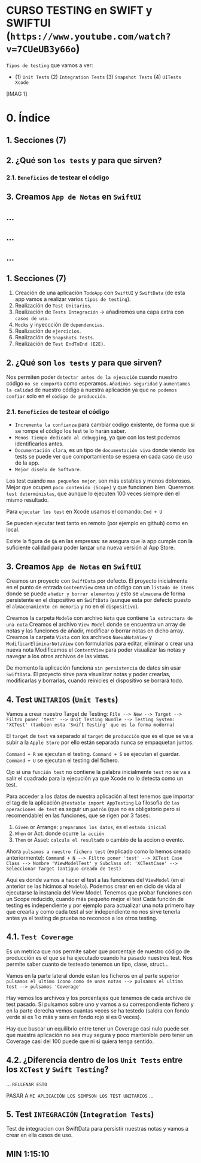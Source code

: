 
# CURSO TESTING en SWIFT y SWIFTUI (`https://www.youtube.com/watch?v=7CUeUB3y66o`)

`Tipos de testing` que vamos a ver:
* (1) `Unit Tests` (2) `Integration Tests` (3) `Snapshot Tests` (4) `UITests Xcode`

[IMAG 1]

# 0. Índice
## 1. Secciones (7)
## 2. ¿Qué son `los tests` y para que sirven?
### 2.1. `Beneficios` de testear el código
## 3. Creamos `App de Notas` en `SwiftUI`
## ...
## ...
## ...

## 1. Secciones (7)
1. Creación de una aplicación `TodoApp` con `SwiftUI` y `SwiftData` (de esta app vamos a realizar varios `tipos de testing`).
2. Realización de `Test Unitarios`.
3. Realización de `Tests Integración` -> añadiremos una capa extra con `casos de uso`.
4. `Mocks` y inyeccción de `dependencias`.
5. Realización de `ejercicios`.
6. Realización de `Snapshots Tests`.
7. Realización de `Test EndToEnd (E2E)`.

## 2. ¿Qué son `los tests` y para que sirven?
Nos permiten poder `detectar antes de la ejecución` cuando nuestro código `no se comporta` como esperamos.
`Añadimos seguridad` y `aumentamos la calidad` de nuestro código a nuestra aplicación ya que `no podemos confiar` solo en el `código de producción`.

### 2.1. `Beneficios` de testear el código
- `Incrementa la confianza` para cambiar código existente, de forma que si se rompe el código los test te lo harán saber.
- `Menos tiempo dedicado al debugging`, ya que con los test podemos identificarlos antes.
- `Documentación clara`, es un tipo de `documentación viva` donde viendo los tests se puede ver que comportamiento se espera en cada caso de uso de la app.
- `Mejor diseño de Software`.

Los test cuando `mas pequeños mejor`, son más estables y menos dolorosos.
Mejor que ocupen `poco contenido (Scope)` y que funcionen bien.
Queremos `test deterministas`, que aunque lo ejecuten 100 veces siempre den el mismo resultado.

Para `ejecutar los test` en Xcode usamos el comando: `Cmd + U`

Se pueden ejecutar test tanto en remoto (por ejemplo en github) como en local.

Existe la figura de `QA` en las empresas: se asegura que la app cumple con la suficiente calidad para poder lanzar una nueva versión al App Store.

## 3. Creamos `App de Notas` en `SwiftUI`
Creamos un proyecto con `SwiftData` por defecto.
El proyecto inicialmente en el punto de entrada `ContentView` crea un código con un `listado de items` donde se puede `añadir y borrar elementos` y esto se `almacena` de forma persistente en el dispositivo en `SwiftData` (aunque esta por defecto puesto el `almacenamiento en memoria` y no en el `dispositivo`).

Creamos la carpeta `Modelo` con archivo `Nota` que contiene `la estructura de una nota`
Creamos el archivo `View Model` donde se encuentra un array de notas y las funciones de añadir, modificar o borrar notas en dicho array.
Creamos la carpeta `Vista` con los archivos `NuevaNotaView` y `ModificarEliminarNotaView` con formularios para editar, eliminar o crear una nueva nota
Modificamos el `ContentView` para poder visualizar las notas y navegar a los otros archivos de las vistas.

De momento la aplicación funciona `sin persistencia` de datos sin usar `SwiftData`. El proyecto sirve para visualizar notas y poder crearlas, modificarlas y borrarlas, cuando reinicies el dispositivo se borrará todo.

## 4. Test `UNITARIOS` (`Unit Tests`)
Vamos a crear nuestro Target de Testing: `File --> New --> Target --> Filtro poner 'test' --> Unit Testing Bundle --> Testing System: 'XCTest' (tambien esta 'Swift Testing' que es la forma moderna)`

El `target` de `test` va separado al `target` de `producción` que es el que se va a subir a la `Apple Store` por ello están separada nunca se empaquetan juntos.

`Command + R` se ejecutan el testing.
`Command + S` se ejecutan el guardar.
`Command + U` se ejecutan el testing del fichero.

Ojo si una `función test` no contiene la palabra inicialmente `test` no se va a salir el cuadrado para la ejecución ya que Xcode no lo detecta como un test.

Para acceder a los datos de nuestra aplicación al test tenemos que importar el tag de la aplicación `@testable import AppTesting`
La filosofia de `las operaciones de test` es seguir un `patrón` (que no es obligatorio pero si recomendable) en las funciones, que se rigen por 3 fases:
1. `Given` or Arrange: `preparamos los datos`, es el `estado inicial`
2. `When` or Act: donde ocurre `la acción`
3. `Then` or Asset: `calcula el resultado` o cambio de la accion o evento.

Ahora `pulsamos a nuestro fichero test` (explicado como lo hemos creado anteriormente):
`Command + N --> Filtro poner 'test' --> XCTest Case Class --> Nombre 'ViewModelTest' y Subclass of: 'XCTestCase' --> Seleccionar Target (antiguo creado de test)`

Aqui es donde vamos a hacer el test a las funciones del `ViewModel` (en el anterior se las hicimos al `Modelo`).
Podemos crear en en ciclo de vida al ejecutarse la instancia del View Model.
Tenemos que probar funciones con un Scope reducido, cuando más pequeño mejor el test
Cada función de testing es independiente y por ejemplo para actualizar una nota primero hay que crearla y como cada test al ser independiente no nos sirve tenerla antes ya el testing de prueba no reconoce a los otros testing.

## 4.1. `Test Coverage`
Es un metrica que nos permite saber que porcentaje de nuestro código de producción es el que se ha ejecutado cuando ha pasado nuestros test. Nos permite saber cuanto de testeado tenemos un tipo, clase, struct...

Vamos en la parte lateral donde estan los ficheros en al parte superior `pulsamos el ultimo icono como de unas notas --> pulsamos el ultimo test --> pulsamos 'Coverage'`

Hay vemos los archivos y los porcentajes que tenemos de cada archivo de test pasado. Si pulsamos sobre uno y vamos a su correspondiente fichero y en la parte derecha vemos cuantas veces se ha testedo (saldra con fondo verde si es 1 o más y sera en fondo rojo si es 0 veces).

Hay que buscar un equilibrio entre tener un Coverage casi nulo puede ser que nuestra aplicación no sea muy segura y poco mantenible pero tener un Coverage casi del 100 puede que ni si quiera tenga sentido.

## 4.2. ¿Diferencia dentro de los `Unit Tests` entre los `XCTest` y `Swift Testing`?
...
`RELLENAR ESTO`

PASAR A `MI APLICACIÓN LOS SIMPSON LOS TEST UNITARIOS`
...

## 5. Test `INTEGRACIÓN` (`Integration Tests`)
Test de integracion con SwiftData para persistir nuestras notas y vamos a crear en ella casos de uso.


## MIN 1:15:10